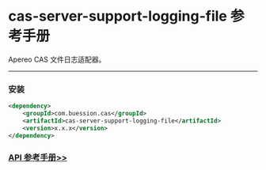 # cas-server-support-logging-file 参考手册


Apereo CAS 文件日志适配器。


---


### 安装

```xml
<dependency>
    <groupId>com.buession.cas</groupId>
    <artifactId>cas-server-support-logging-file</artifactId>
    <version>x.x.x</version>
</dependency>
```


### [API 参考手册>>](https://javadoc.io/doc/com.buession.cas/cas-server-support-logging-file/3.0.1/index.html)